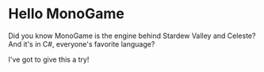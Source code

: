 # Hello MonoGame

Did you know MonoGame is the engine behind Stardew Valley and Celeste? And it's in C#, everyone's favorite language?

I've got to give this a try!
